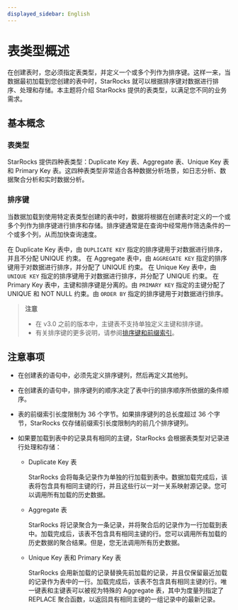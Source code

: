 ```yaml
---
displayed_sidebar: English
---
```


# 表类型概述

在创建表时，您必须指定表类型，并定义一个或多个列作为排序键。这样一来，当数据最初加载到您创建的表中时，StarRocks 就可以根据排序键对数据进行排序、处理和存储。本主题将介绍 StarRocks 提供的表类型，以满足您不同的业务需求。

## 基本概念

### 表类型

StarRocks 提供四种表类型：Duplicate Key 表、Aggregate 表、Unique Key 表和 Primary Key 表。这四种表类型非常适合各种数据分析场景，如日志分析、数据聚合分析和实时数据分析。

### 排序键

当数据加载到使用特定表类型创建的表中时，数据将根据在创建表时定义的一个或多个列作为排序键进行排序和存储。排序键通常是在查询中经常用作筛选条件的一个或多个列，从而加快查询速度。

在 Duplicate Key 表中，由 `DUPLICATE KEY` 指定的排序键用于对数据进行排序，并且不分配 UNIQUE 约束。
在 Aggregate 表中，由 `AGGREGATE KEY` 指定的排序键用于对数据进行排序，并分配了 UNIQUE 约束。
在 Unique Key 表中，由 `UNIQUE KEY` 指定的排序键用于对数据进行排序，并分配了 UNIQUE 约束。
在 Primary Key 表中，主键和排序键是分离的。由 `PRIMARY KEY` 指定的主键分配了 UNIQUE 和 NOT NULL 约束。由 `ORDER BY` 指定的排序键用于对数据进行排序。

> **注意**
>
> - 在 v3.0 之前的版本中，主键表不支持单独定义主键和排序键。
> - 有关排序键的更多说明，请参阅[排序键和前缀索引](../Sort_key.md)。

## 注意事项

- 在创建表的语句中，必须先定义排序键列，然后再定义其他列。

- 在创建表的语句中，排序键列的顺序决定了表中行的排序顺序所依据的条件顺序。

- 表的前缀索引长度限制为 36 个字节。如果排序键列的总长度超过 36 个字节，StarRocks 仅存储前缀索引长度限制内的前几个排序键列。

- 如果要加载到表中的记录具有相同的主键，StarRocks 会根据表类型对记录进行处理和存储：
  - Duplicate Key 表

    StarRocks 会将每条记录作为单独的行加载到表中。数据加载完成后，该表将包含具有相同主键的行，并且这些行以一对一关系映射源记录。您可以调用所有加载的历史数据。

  - Aggregate 表

    StarRocks 将记录聚合为一条记录，并将聚合后的记录作为一行加载到表中。加载完成后，该表不包含具有相同主键的行。您可以调用所有加载的历史数据的聚合结果。但是，您无法调用所有历史数据。

  - Unique Key 表和 Primary Key 表

    StarRocks 会用新加载的记录替换先前加载的记录，并且仅保留最近加载的记录作为表中的一行。加载完成后，该表不包含具有相同主键的行。唯一键表和主键表可以被视为特殊的 Aggregate 表，其中为度量列指定了 REPLACE 聚合函数，以返回具有相同主键的一组记录中的最新记录。
